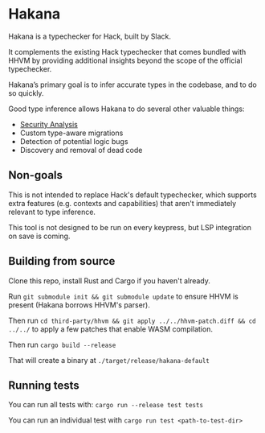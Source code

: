 # Hakana

Hakana is a typechecker for Hack, built by Slack.

It complements the existing Hack typechecker that comes bundled with HHVM by providing additional insights beyond the scope of the official typechecker.

Hakana’s primary goal is to infer accurate types in the codebase, and to do so quickly.

Good type inference allows Hakana to do several other valuable things:

 - [Security Analysis](https://github.com/slackhq/hakana/blob/main/docs/security_analysis.md)
 - Custom type-aware migrations
 - Detection of potential logic bugs
 - Discovery and removal of dead code

## Non-goals

This is not intended to replace Hack's default typechecker, which supports extra features (e.g. contexts and capabilities) that aren't immediately relevant to type inference.

This tool is not designed to be run on every keypress, but LSP integration on save is coming.

## Building from source

Clone this repo, install Rust and Cargo if you haven't already.

Run `git submodule init && git submodule update` to ensure HHVM is present (Hakana borrows HHVM's parser).

Then run `cd third-party/hhvm && git apply ../../hhvm-patch.diff && cd ../../` to apply a few patches that enable WASM compilation.

Then run `cargo build --release`

That will create a binary at `./target/release/hakana-default`

## Running tests

You can run all tests with: `cargo run --release test tests`

You can run an individual test with `cargo run test <path-to-test-dir>`
